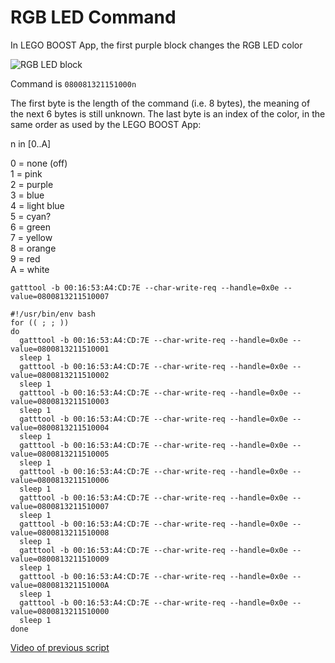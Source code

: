 # RGB LED Command

In LEGO BOOST App, the first purple block changes the RGB LED color

![RGB LED block](https://github.com/JorgePe/BOOSTreveng/blob/master/LEGO_BOOST_App_blocks/RGB_LED_color.png)

Command is `080081321151000n`

The first byte is the length of the command (i.e. 8 bytes), the meaning of the next 6 bytes is still unknown.
The last byte is an index of the color, in the same order as used by the LEGO BOOST App:


   n in [0..A]

   0 = none (off)  
   1 = pink  
   2 = purple  
   3 = blue  
   4 = light blue  
   5 = cyan?  
   6 = green  
   7 = yellow  
   8 = orange  
   9 = red  
   A = white  
   

```
gatttool -b 00:16:53:A4:CD:7E --char-write-req --handle=0x0e --value=0800813211510007

```


```
#!/usr/bin/env bash
for (( ; ; ))
do
  gatttool -b 00:16:53:A4:CD:7E --char-write-req --handle=0x0e --value=0800813211510001
  sleep 1
  gatttool -b 00:16:53:A4:CD:7E --char-write-req --handle=0x0e --value=0800813211510002
  sleep 1
  gatttool -b 00:16:53:A4:CD:7E --char-write-req --handle=0x0e --value=0800813211510003
  sleep 1
  gatttool -b 00:16:53:A4:CD:7E --char-write-req --handle=0x0e --value=0800813211510004
  sleep 1
  gatttool -b 00:16:53:A4:CD:7E --char-write-req --handle=0x0e --value=0800813211510005
  sleep 1
  gatttool -b 00:16:53:A4:CD:7E --char-write-req --handle=0x0e --value=0800813211510006
  sleep 1
  gatttool -b 00:16:53:A4:CD:7E --char-write-req --handle=0x0e --value=0800813211510007
  sleep 1
  gatttool -b 00:16:53:A4:CD:7E --char-write-req --handle=0x0e --value=0800813211510008
  sleep 1
  gatttool -b 00:16:53:A4:CD:7E --char-write-req --handle=0x0e --value=0800813211510009
  sleep 1
  gatttool -b 00:16:53:A4:CD:7E --char-write-req --handle=0x0e --value=080081321151000A
  sleep 1
  gatttool -b 00:16:53:A4:CD:7E --char-write-req --handle=0x0e --value=0800813211510000
  sleep 1
done
```

[Video of previous script](https://youtu.be/lx0ZibpgLAM)

